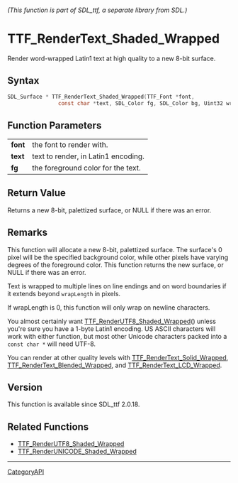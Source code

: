 ###### (This function is part of SDL_ttf, a separate library from SDL.)
# TTF_RenderText_Shaded_Wrapped

Render word-wrapped Latin1 text at high quality to a new 8-bit surface.

## Syntax

```c
SDL_Surface * TTF_RenderText_Shaded_Wrapped(TTF_Font *font,
                const char *text, SDL_Color fg, SDL_Color bg, Uint32 wrapLength);

```

## Function Parameters

|              |                                     |
| ------------ | ----------------------------------- |
| **font**     | the font to render with.            |
| **text**     | text to render, in Latin1 encoding. |
| **fg**       | the foreground color for the text.  |

## Return Value

Returns a new 8-bit, palettized surface, or NULL if there was an error.

## Remarks

This function will allocate a new 8-bit, palettized surface. The surface's
0 pixel will be the specified background color, while other pixels have
varying degrees of the foreground color. This function returns the new
surface, or NULL if there was an error.

Text is wrapped to multiple lines on line endings and on word boundaries if
it extends beyond `wrapLength` in pixels.

If wrapLength is 0, this function will only wrap on newline characters.

You almost certainly want
[TTF_RenderUTF8_Shaded_Wrapped](TTF_RenderUTF8_Shaded_Wrapped)() unless
you're sure you have a 1-byte Latin1 encoding. US ASCII characters will
work with either function, but most other Unicode characters packed into a
`const char *` will need UTF-8.

You can render at other quality levels with
[TTF_RenderText_Solid_Wrapped](TTF_RenderText_Solid_Wrapped),
[TTF_RenderText_Blended_Wrapped](TTF_RenderText_Blended_Wrapped), and
[TTF_RenderText_LCD_Wrapped](TTF_RenderText_LCD_Wrapped).

## Version

This function is available since SDL_ttf 2.0.18.

## Related Functions

* [TTF_RenderUTF8_Shaded_Wrapped](TTF_RenderUTF8_Shaded_Wrapped)
* [TTF_RenderUNICODE_Shaded_Wrapped](TTF_RenderUNICODE_Shaded_Wrapped)

----
[CategoryAPI](CategoryAPI)

